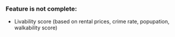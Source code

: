 ### Feature is not complete:
- Livability score (based on rental prices, crime rate, popupation, walkability score)
